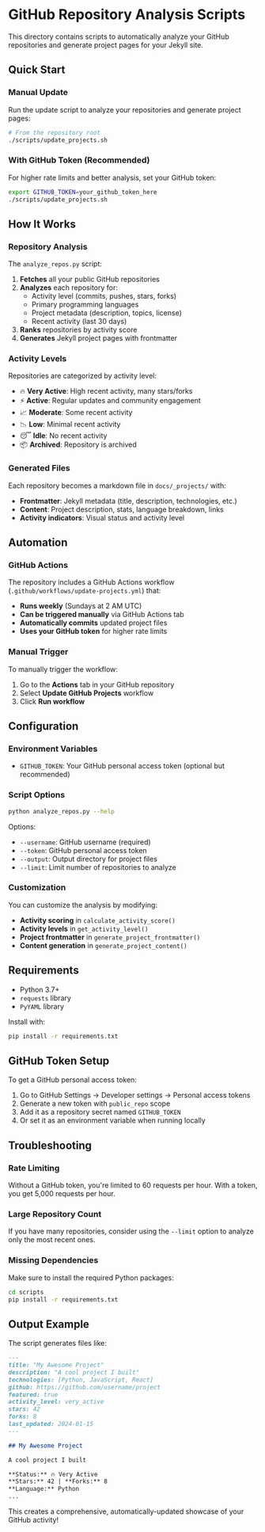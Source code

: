 # GitHub Repository Analysis Scripts

This directory contains scripts to automatically analyze your GitHub repositories and generate project pages for your Jekyll site.

## Quick Start

### Manual Update

Run the update script to analyze your repositories and generate project pages:

```bash
# From the repository root
./scripts/update_projects.sh
```

### With GitHub Token (Recommended)

For higher rate limits and better analysis, set your GitHub token:

```bash
export GITHUB_TOKEN=your_github_token_here
./scripts/update_projects.sh
```

## How It Works

### Repository Analysis

The `analyze_repos.py` script:

1. **Fetches** all your public GitHub repositories
2. **Analyzes** each repository for:
   - Activity level (commits, pushes, stars, forks)
   - Primary programming languages
   - Project metadata (description, topics, license)
   - Recent activity (last 30 days)
3. **Ranks** repositories by activity score
4. **Generates** Jekyll project pages with frontmatter

### Activity Levels

Repositories are categorized by activity level:

- 🔥 **Very Active**: High recent activity, many stars/forks
- ⚡ **Active**: Regular updates and community engagement
- 📈 **Moderate**: Some recent activity
- 📉 **Low**: Minimal recent activity
- 😴 **Idle**: No recent activity
- 📦 **Archived**: Repository is archived

### Generated Files

Each repository becomes a markdown file in `docs/_projects/` with:

- **Frontmatter**: Jekyll metadata (title, description, technologies, etc.)
- **Content**: Project description, stats, language breakdown, links
- **Activity indicators**: Visual status and activity level

## Automation

### GitHub Actions

The repository includes a GitHub Actions workflow (`.github/workflows/update-projects.yml`) that:

- **Runs weekly** (Sundays at 2 AM UTC)
- **Can be triggered manually** via GitHub Actions tab
- **Automatically commits** updated project files
- **Uses your GitHub token** for higher rate limits

### Manual Trigger

To manually trigger the workflow:

1. Go to the **Actions** tab in your GitHub repository
2. Select **Update GitHub Projects** workflow
3. Click **Run workflow**

## Configuration

### Environment Variables

- `GITHUB_TOKEN`: Your GitHub personal access token (optional but recommended)

### Script Options

```bash
python analyze_repos.py --help
```

Options:
- `--username`: GitHub username (required)
- `--token`: GitHub personal access token
- `--output`: Output directory for project files
- `--limit`: Limit number of repositories to analyze

### Customization

You can customize the analysis by modifying:

- **Activity scoring** in `calculate_activity_score()`
- **Activity levels** in `get_activity_level()`
- **Project frontmatter** in `generate_project_frontmatter()`
- **Content generation** in `generate_project_content()`

## Requirements

- Python 3.7+
- `requests` library
- `PyYAML` library

Install with:
```bash
pip install -r requirements.txt
```

## GitHub Token Setup

To get a GitHub personal access token:

1. Go to GitHub Settings → Developer settings → Personal access tokens
2. Generate a new token with `public_repo` scope
3. Add it as a repository secret named `GITHUB_TOKEN`
4. Or set it as an environment variable when running locally

## Troubleshooting

### Rate Limiting

Without a GitHub token, you're limited to 60 requests per hour. With a token, you get 5,000 requests per hour.

### Large Repository Count

If you have many repositories, consider using the `--limit` option to analyze only the most recent ones.

### Missing Dependencies

Make sure to install the required Python packages:
```bash
cd scripts
pip install -r requirements.txt
```

## Output Example

The script generates files like:

```markdown
---
title: "My Awesome Project"
description: "A cool project I built"
technologies: [Python, JavaScript, React]
github: https://github.com/username/project
featured: true
activity_level: very_active
stars: 42
forks: 8
last_updated: 2024-01-15
---

## My Awesome Project

A cool project I built

**Status:** 🔥 Very Active
**Stars:** 42 | **Forks:** 8
**Language:** Python
...
```

This creates a comprehensive, automatically-updated showcase of your GitHub activity!

